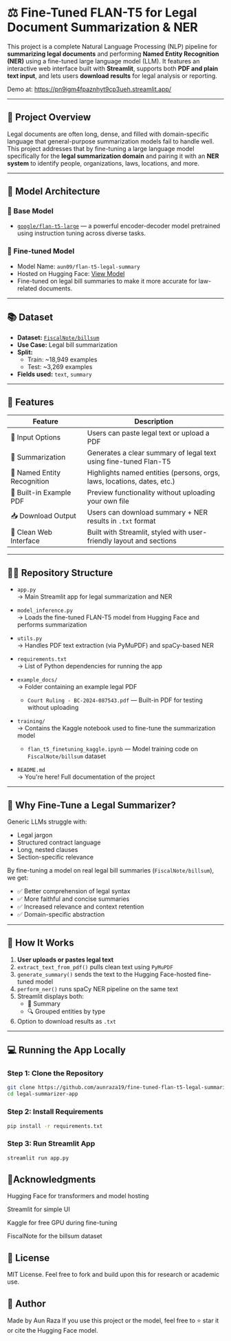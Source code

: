 # ⚖️ Fine-Tuned FLAN-T5 for Legal Document Summarization & NER

This project is a complete Natural Language Processing (NLP) pipeline for **summarizing legal documents** and performing **Named Entity Recognition (NER)** using a fine-tuned large language model (LLM). It features an interactive web interface built with **Streamlit**, supports both **PDF and plain text input**, and lets users **download results** for legal analysis or reporting.

Demo at: https://pn9igm4fpaznhyt9cp3ueh.streamlit.app/

---

## 📌 Project Overview

Legal documents are often long, dense, and filled with domain-specific language that general-purpose summarization models fail to handle well. This project addresses that by fine-tuning a large language model specifically for the **legal summarization domain** and pairing it with an **NER system** to identify people, organizations, laws, locations, and more.

---

## 🧠 Model Architecture

### 🔹 Base Model
- [`google/flan-t5-large`](https://huggingface.co/google/flan-t5-large) — a powerful encoder-decoder model pretrained using instruction tuning across diverse tasks.

### 🔹 Fine-tuned Model
- Model Name: `aun09/flan-t5-legal-summary`
- Hosted on Hugging Face: [View Model](https://huggingface.co/aun09/flan-t5-legal-summary)
- Fine-tuned on legal bill summaries to make it more accurate for law-related documents.

---

## 📚 Dataset

- **Dataset:** [`FiscalNote/billsum`](https://huggingface.co/datasets/FiscalNote/billsum)
- **Use Case:** Legal bill summarization
- **Split:**  
  - Train: ~18,949 examples  
  - Test: ~3,269 examples  
- **Fields used:** `text`, `summary`

---

## 🚀 Features

| Feature                         | Description                                                                 |
|----------------------------------|-----------------------------------------------------------------------------|
| 🧾 Input Options                 | Users can paste legal text or upload a PDF                                  |
| 🧪 Summarization                 | Generates a clear summary of legal text using fine-tuned Flan-T5            |
| 🧠 Named Entity Recognition      | Highlights named entities (persons, orgs, laws, locations, dates, etc.)     |
| 📎 Built-in Example PDF          | Preview functionality without uploading your own file                       |
| 📥 Download Output               | Users can download summary + NER results in `.txt` format                   |
| 🎨 Clean Web Interface           | Built with Streamlit, styled with user-friendly layout and sections         |

---

## 🧑‍💻 Repository Structure

- `app.py`  
  → Main Streamlit app for legal summarization and NER

- `model_inference.py`  
  → Loads the fine-tuned FLAN-T5 model from Hugging Face and performs summarization

- `utils.py`  
  → Handles PDF text extraction (via PyMuPDF) and spaCy-based NER

- `requirements.txt`  
  → List of Python dependencies for running the app

- `example_docs/`  
  → Folder containing an example legal PDF
  - `Court Ruling - BC-2024-087543.pdf` — Built-in PDF for testing without uploading

- `training/`  
  → Contains the Kaggle notebook used to fine-tune the summarization model
  - `flan_t5_finetuning_kaggle.ipynb` — Model training code on `FiscalNote/billsum` dataset

- `README.md`  
  → You're here! Full documentation of the project

---

## 🧠 Why Fine-Tune a Legal Summarizer?

Generic LLMs struggle with:

- Legal jargon
- Structured contract language
- Long, nested clauses
- Section-specific relevance

By fine-tuning a model on real legal bill summaries (`FiscalNote/billsum`), we get:

- ✅ Better comprehension of legal syntax
- ✅ More faithful and concise summaries
- ✅ Increased relevance and context retention
- ✅ Domain-specific abstraction

---

## 🔧 How It Works

1. **User uploads or pastes legal text**
2. `extract_text_from_pdf()` pulls clean text using `PyMuPDF`
3. `generate_summary()` sends the text to the Hugging Face-hosted fine-tuned model
4. `perform_ner()` runs spaCy NER pipeline on the same text
5. Streamlit displays both:
   - 📌 Summary
   - 🔍 Grouped entities by type
6. Option to download results as `.txt`

---

## 💻 Running the App Locally

### Step 1: Clone the Repository
```bash
git clone https://github.com/aunraza19/fine-tuned-flan-t5-legal-summarizer-app.git
cd legal-summarizer-app
```

### Step 2: Install Requirements
```bash
pip install -r requirements.txt
```

### Step 3: Run Streamlit App
```bash
streamlit run app.py
```

## 🙌Acknowledgments
Hugging Face for transformers and model hosting

Streamlit for simple UI

Kaggle for free GPU during fine-tuning

FiscalNote for the billsum dataset

## 📄 License
MIT License. Feel free to fork and build upon this for research or academic use.

## 👤 Author
Made by Aun Raza
If you use this project or the model, feel free to ⭐ star it or cite the Hugging Face model.

